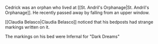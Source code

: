 Cedrick was an orphan who lived at [[St. Andril's Orphanage|St. Andril's Orphanage]]. He recently passed away by falling from an upper window.

[[Claudia Belasco|Claudia Belasco]] noticed that his bedposts had strange markings written on it.

The markings on his bed were Infernal for "Dark Dreams"